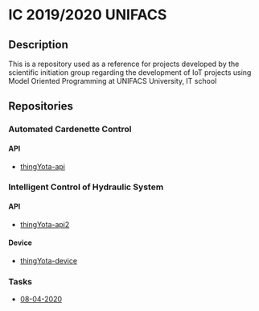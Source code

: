 # IC 2019/2020 UNIFACS
## Description

This is a repository used as a reference for projects developed by the scientific initiation group regarding the development of IoT projects using Model Oriented Programming at UNIFACS University, IT school

## Repositories

### Automated Cardenette Control
#### API
- [thingYota-api](https://github.com/victorfernandesraton/thingYota-api)

### Intelligent Control of Hydraulic System
#### API
- [thingYota-api2](https://github.com/victorfernandesraton/thingYota-api2)
#### Device
- [thingYota-device](https://github.com/victorfernandesraton/thingYota-device)

### Tasks

- [08-04-2020](https://github.com/victorfernandesraton/thingYota-resources/tasks/08-04-2020.md)